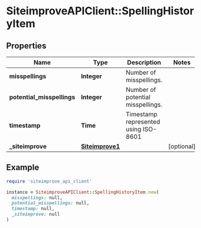 # SiteimproveAPIClient::SpellingHistoryItem

## Properties

| Name | Type | Description | Notes |
| ---- | ---- | ----------- | ----- |
| **misspellings** | **Integer** | Number of misspellings. |  |
| **potential_misspellings** | **Integer** | Number of potential misspellings. |  |
| **timestamp** | **Time** | Timestamp represented using ISO-8601 |  |
| **_siteimprove** | [**Siteimprove1**](Siteimprove1.md) |  | [optional] |

## Example

```ruby
require 'siteimprove_api_client'

instance = SiteimproveAPIClient::SpellingHistoryItem.new(
  misspellings: null,
  potential_misspellings: null,
  timestamp: null,
  _siteimprove: null
)
```

